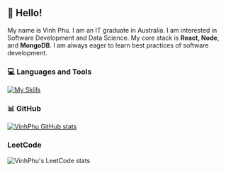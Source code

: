 ## 👋 Hello! 

My name is Vinh Phu. I am an IT graduate in Australia. I am interested in Software Development and Data Science. My core stack is **React, Node**, and **MongoDB**. I am always eager to learn best practices of software development.


### 💻 Languages and Tools 

[![My Skills](https://skillicons.dev/icons?i=html,css,js,py,react,nextjs,nodejs,nestjs,mongodb)](https://skillicons.dev)

### 📊 GitHub

[![VinhPhu GitHub stats](https://github-readme-stats.vercel.app/api?username=vinhphuphan&show_icons=true&icon_color=586069&text_color=586069&bg_color=fff&line_height=30&hide_title=true&title_color=0366d6)](https://github.com/anuraghazra/github-readme-stats)

### LeetCode

![VinhPhu's LeetCode stats](https://leetcode.card.workers.dev/vinhphuphan?theme=default&font=baloo&extension=null)

